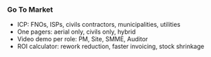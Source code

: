 ### Go To Market

- ICP: FNOs, ISPs, civils contractors, municipalities, utilities
- One pagers: aerial only, civils only, hybrid
- Video demo per role: PM, Site, SMME, Auditor
- ROI calculator: rework reduction, faster invoicing, stock shrinkage

